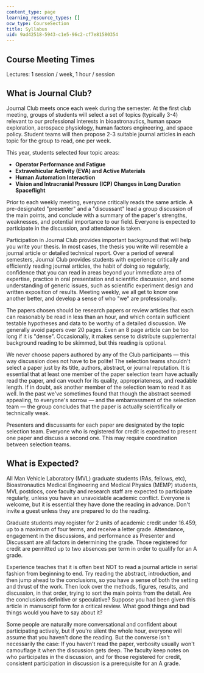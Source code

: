 ```yaml
---
content_type: page
learning_resource_types: []
ocw_type: CourseSection
title: Syllabus
uid: 9ad42518-5943-c1e5-96c2-cf7e81580354
---
```


Course Meeting Times
--------------------

Lectures: 1 session / week, 1 hour / session

What is Journal Club?
---------------------

Journal Club meets once each week during the semester. At the first club meeting, groups of students will select a set of topics (typically 3-4) relevant to our professional interests in bioastronautics, human space exploration, aerospace physiology, human factors engineering, and space policy. Student teams will then propose 2-3 suitable journal articles in each topic for the group to read, one per week.

This year, students selected four topic areas:

*   **Operator Performance and Fatigue**
*   **Extravehicular Activity (EVA) and Active Materials**
*   **Human Automation Interaction**
*   **Vision and Intracranial Pressure (ICP) Changes in Long Duration Spaceflight**

Prior to each weekly meeting, everyone critically reads the same article. A pre-designated "presenter" and a "discussant" lead a group discussion of the main points, and conclude with a summary of the paper's strengths, weaknesses, and potential importance to our field. Everyone is expected to participate in the discussion, and attendance is taken.

Participation in Journal Club provides important background that will help you write your thesis. In most cases, the thesis you write will resemble a journal article or detailed technical report. Over a period of several semesters, Journal Club provides students with experience critically and efficiently reading journal articles, the habit of doing so regularly, confidence that you can read in areas beyond your immediate area of expertise, practice in oral presentation and scientific discussion, and some understanding of generic issues, such as scientific experiment design and written exposition of results. Meeting weekly, we all get to know one another better, and develop a sense of who "we" are professionally.

The papers chosen should be research papers or review articles that each can reasonably be read in less than an hour, and which contain sufficient testable hypotheses and data to be worthy of a detailed discussion. We generally avoid papers over 20 pages. Even an 8 page article can be too long if it is "dense". Occasionally, it makes sense to distribute supplemental background reading to be skimmed, but this reading is optional.

We never choose papers authored by any of the Club participants — this way discussion does not have to be polite! The selection teams shouldn't select a paper just by its title, authors, abstract, or journal reputation. It is essential that at least one member of the paper selection team have actually read the paper, and can vouch for its quality, appropriateness, and readable length. If in doubt, ask another member of the selection team to read it as well. In the past we've sometimes found that though the abstract seemed appealing, to everyone's sorrow — and the embarrassment of the selection team — the group concludes that the paper is actually scientifically or technically weak.

Presenters and discussants for each paper are designated by the topic selection team. Everyone who is registered for credit is expected to present one paper and discuss a second one. This may require coordination between selection teams.

What is Expected?
-----------------

All Man Vehicle Laboratory (MVL) graduate students (RAs, fellows, etc), Bioastronautics Medical Engineering and Medical Physics (MEMP) students, MVL postdocs, core faculty and research staff are expected to participate regularly, unless you have an unavoidable academic conflict. Everyone is welcome, but it is essential they have done the reading in advance. Don't invite a guest unless they are prepared to do the reading.

Graduate students may register for 2 units of academic credit under 16.459, up to a maximum of four terms, and receive a letter grade. Attendance, engagement in the discussions, and performance as Presenter and Discussant are all factors in determining the grade. Those registered for credit are permitted up to two absences per term in order to qualify for an A grade.

Experience teaches that it is often best NOT to read a journal article in serial fashion from beginning to end. Try reading the abstract, introduction, and then jump ahead to the conclusions, so you have a sense of both the setting and thrust of the work. Then look over the methods, figures, results, and discussion, in that order, trying to sort the main points from the detail. Are the conclusions definitive or speculative? Suppose you had been given this article in manuscript form for a critical review. What good things and bad things would you have to say about it?

Some people are naturally more conversational and confident about participating actively, but if you're silent the whole hour, everyone will assume that you haven't done the reading. But the converse isn't necessarily the case: If you haven't read the paper, verbosity usually won't camouflage it when the discussion gets deep. The faculty keep notes on who participates in the discussion, and for those registered for credit, consistent participation in discussion is a prerequisite for an A grade.